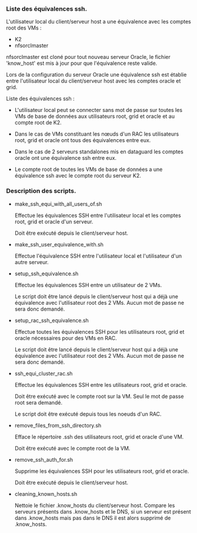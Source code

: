 ### Liste des équivalences ssh.

L'utilisateur local du client/serveur host a une équivalence avec les comptes root des
VMs :
* K2
* nfsorclmaster

nfsorclmaster est cloné pour tout nouveau serveur Oracle, le fichier 'know_host'
est mis à jour pour que l'équivalence reste valide.

Lors de la configuration du serveur Oracle une équivalence ssh est établie entre
l'utilisateur local du client/serveur host avec les comptes oracle et grid.

Liste des équivalences ssh :

* L'utilisateur local peut se connecter sans mot de passe sur toutes les VMs de
base de données aux utilisateurs root, grid et oracle et au compte root de K2.

* Dans le cas de VMs constituant les nœuds d'un RAC les utilisateurs root, grid et
oracle ont tous des équivalences entre eux.

* Dans le cas de 2 serveurs standalones mis en dataguard les comptes oracle ont une
équivalence ssh entre eux.

* Le compte root de toutes les VMs de base de données a une équivalence ssh avec
le compte root du serveur K2.

### Description des scripts.

*	make_ssh_equi_with_all_users_of.sh

	Effectue les équivalences SSH entre l'utilisateur local et les comptes root,
	grid et oracle d'un serveur.

	Doit être exécuté depuis le client/serveur host.

*	make_ssh_user_equivalence_with.sh

	Effectue l'équivalence SSH entre l'utilisateur local et l'utilisateur d'un
	autre serveur.

*	setup_ssh_equivalence.sh

	Effectue les équivalences SSH entre un utilisateur de 2 VMs.

	Le script doit être lancé depuis le client/serveur host qui a déjà une équivalence
	avec l'utilisateur root des 2 VMs. Aucun mot de passe ne sera donc demandé.

*	setup_rac_ssh_equivalence.sh

	Effectue toutes les équivalences SSH pour les utilisateurs root, grid et oracle
	nécessaires pour des VMs en RAC.
	
	Le script doit être lancé depuis le client/serveur host qui a déjà une équivalence
	avec l'utilisateur root des 2 VMs. Aucun mot de passe ne sera donc demandé.


*	ssh_equi_cluster_rac.sh

	Effectue les équivalences SSH entre les utilisateurs root, grid et oracle.

	Doit être exécuté avec le compte root sur la VM. Seul le mot de passe root
	sera demandé.

	Le script doit être exécuté depuis tous les noeuds d'un RAC.

*	remove_files_from_ssh_directory.sh

	Efface le répertoire .ssh des utilisateurs root, grid et oracle d'une VM.

	Doit être exécuté avec le compte root de la VM.

*	remove_ssh_auth_for.sh

	Supprime les équivalences SSH pour les utilisateurs root, grid et oracle.

	Doit être exécuté depuis le client/serveur host.

*	cleaning_known_hosts.sh

	Nettoie le fichier .know_hosts du client/serveur host. Compare les serveurs
	présents dans .know_hosts et le DNS, si un serveur est présent dans .know_hosts
	mais pas dans le DNS il est alors supprimé de .know_hosts.
